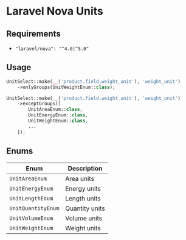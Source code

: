 # Laravel Nova Units


## Requirements

- `"laravel/nova": "^4.0|^5.0"`


## Usage

```php
UnitSelect::make(__('product.field.weight_unit'), 'weight_unit')
    ->onlyGroups(UnitWeightEnum::class);

UnitSelect::make(__('product.field.weight_unit'), 'weight_unit')
    ->exceptGroups([
        UnitAreaEnum::class,
        UnitEnergyEnum::class,
        UnitWeightEnum::class,
        ...
    ]);
```

## Enums

| Enum | Description |
| --- | --- |
| `UnitAreaEnum` | Area units |
| `UnitEnergyEnum` | Energy units |
| `UnitLengthEnum` | Length units |
| `UnitQuantityEnum` | Quantity units |
| `UnitVolumeEnum` | Volume units |
| `UnitWeightEnum` | Weight units |
